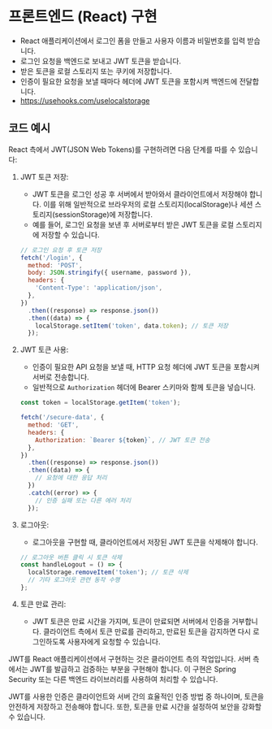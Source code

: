 # 프론트엔드 (React) 구현

- React 애플리케이션에서 로그인 폼을 만들고 사용자 이름과 비밀번호를 입력 받습니다.
- 로그인 요청을 백엔드로 보내고 JWT 토큰을 받습니다.
- 받은 토큰을 로컬 스토리지 또는 쿠키에 저장합니다.
- 인증이 필요한 요청을 보낼 때마다 헤더에 JWT 토큰을 포함시켜 백엔드에 전달합니다.
- <https://usehooks.com/uselocalstorage>

## 코드 예시

React 측에서 JWT(JSON Web Tokens)를 구현하려면 다음 단계를 따를 수 있습니다:

1. JWT 토큰 저장:

   - JWT 토큰을 로그인 성공 후 서버에서 받아와서 클라이언트에서 저장해야 합니다. 이를 위해 일반적으로 브라우저의 로컬 스토리지(localStorage)나 세션 스토리지(sessionStorage)에 저장합니다.
   - 예를 들어, 로그인 요청을 보낸 후 서버로부터 받은 JWT 토큰을 로컬 스토리지에 저장할 수 있습니다.

   ```javascript
   // 로그인 요청 후 토큰 저장
   fetch('/login', {
     method: 'POST',
     body: JSON.stringify({ username, password }),
     headers: {
       'Content-Type': 'application/json',
     },
   })
     .then((response) => response.json())
     .then((data) => {
       localStorage.setItem('token', data.token); // 토큰 저장
     });
   ```

2. JWT 토큰 사용:

   - 인증이 필요한 API 요청을 보낼 때, HTTP 요청 헤더에 JWT 토큰을 포함시켜 서버로 전송합니다.
   - 일반적으로 `Authorization` 헤더에 Bearer 스키마와 함께 토큰을 넣습니다.

   ```javascript
   const token = localStorage.getItem('token');

   fetch('/secure-data', {
     method: 'GET',
     headers: {
       Authorization: `Bearer ${token}`, // JWT 토큰 전송
     },
   })
     .then((response) => response.json())
     .then((data) => {
       // 요청에 대한 응답 처리
     })
     .catch((error) => {
       // 인증 실패 또는 다른 에러 처리
     });
   ```

3. 로그아웃:

   - 로그아웃을 구현할 때, 클라이언트에서 저장된 JWT 토큰을 삭제해야 합니다.

   ```javascript
   // 로그아웃 버튼 클릭 시 토큰 삭제
   const handleLogout = () => {
     localStorage.removeItem('token'); // 토큰 삭제
     // 기타 로그아웃 관련 동작 수행
   };
   ```

4. 토큰 만료 관리:

   - JWT 토큰은 만료 시간을 가지며, 토큰이 만료되면 서버에서 인증을 거부합니다. 클라이언트 측에서 토큰 만료를 관리하고, 만료된 토큰을 감지하면 다시 로그인하도록 사용자에게 요청할 수 있습니다.

JWT를 React 애플리케이션에서 구현하는 것은 클라이언트 측의 작업입니다. 서버 측에서는 JWT를 발급하고 검증하는 부분을 구현해야 합니다. 이 구현은 Spring Security 또는 다른 백엔드 라이브러리를 사용하여 처리할 수 있습니다.

JWT를 사용한 인증은 클라이언트와 서버 간의 효율적인 인증 방법 중 하나이며, 토큰을 안전하게 저장하고 전송해야 합니다. 또한, 토큰을 만료 시간을 설정하여 보안을 강화할 수 있습니다.
